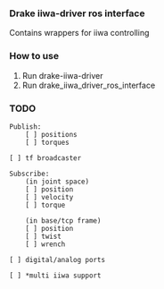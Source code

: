 ### Drake iiwa-driver ros interface

Contains wrappers for iiwa controlling

### How to use

1. Run drake-iiwa-driver
2. Run drake_iiwa_driver_ros_interface

### TODO

    Publish:
        [ ] positions
        [ ] torques
    
    [ ] tf broadcaster        

    Subscribe:
        (in joint space)
        [ ] position
        [ ] velocity
        [ ] torque

        (in base/tcp frame)
        [ ] position
        [ ] twist
        [ ] wrench

    [ ] digital/analog ports

    [ ] *multi iiwa support